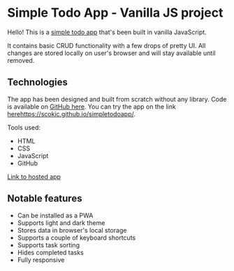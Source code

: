 # Simple Todo App - Vanilla JS project

Hello! This is a [simple todo app](https://scokic.github.io/simpletodoapp/) that's been built in vanilla JavaScript.

It contains basic CRUD functionality with a few drops of pretty UI. All changes are stored locally on user's browser and will stay available until removed.

## Technologies

The app has been designed and built from scratch without any library. Code is available on [GitHub here](https://github.com/scokic/simpletodoapp).
You can try the app on the link [here]()https://scokic.github.io/simpletodoapp/.

Tools used:
- HTML
- CSS
- JavaScript
- GitHub

[Link to hosted app](https://scokic.github.io/simpletodoapp/) 

## Notable features
- Can be installed as a PWA
- Supports light and dark theme
- Stores data in browser's local storage
- Supports a couple of keyboard shortcuts
- Supports task sorting
- Hides completed tasks
- Fully responsive
